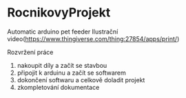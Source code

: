 # RocnikovyProjekt


Automatic arduino pet feeder
Ilustrační video(https://www.thingiverse.com/thing:27854/apps/print/)


Rozvržení práce
1. nakoupit díly a začít se stavbou
2. připojit k arduinu a začít se softwarem
3. dokončení softwaru a celkově doladit projekt
4. zkompletování dokumentace
